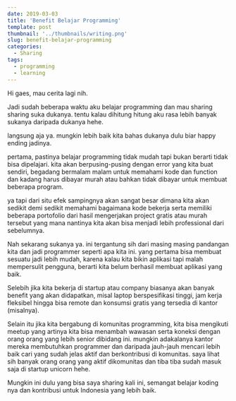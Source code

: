 ```yaml
---
date: 2019-03-03
title: 'Benefit Belajar Programming'
template: post
thumbnail: '../thumbnails/writing.png'
slug: benefit-belajar-programming
categories:
  - Sharing
tags:
  - programming
  - learning
---
```



Hi gaes, mau cerita lagi nih. 

Jadi sudah beberapa waktu aku belajar programming dan mau sharing sharing suka dukanya. tentu kalau dihitung hitung aku rasa lebih banyak sukanya daripada dukanya hehe. 

langsung aja ya. mungkin lebih baik kita bahas dukanya dulu biar happy ending jadinya.

pertama, pastinya belajar programming tidak mudah tapi bukan berarti tidak bisa dipelajari. kita akan berpusing-pusing dengan error yang kita buat sendiri, begadang bermalam malam untuk memahami kode dan function dan kadang harus dibayar murah atau bahkan tidak dibayar untuk membuat beberapa program.

ya tapi dari situ efek sampingnya akan sangat besar dimana kita akan sedikit demi sedikit memahami bagaimana kode bekerja serta memiliki beberapa portofolio dari hasil mengerjakan project gratis atau murah tersebut yang mana nantinya kita akan bisa menjadi lebih professional dari sebelumnya.

Nah sekarang sukanya ya. ini tergantung sih dari masing masing pandangan kita dan jadi programmer seperti apa kita ini. yang pertama bisa membuat sesuatu jadi lebih mudah, karena kalau kita bikin aplikasi tapi malah mempersulit pengguna, berarti kita belum berhasil membuat aplikasi yang baik. 

Selebih jika kita bekerja di startup atau company biasanya akan banyak benefit yang akan didapatkan, misal laptop berspesifikasi tinggi, jam kerja fleksibel hingga bisa remote dan konsumsi gratis yang tersedia di kantor (misalnya). 

Selain itu jika kita bergabung di komunitas programming, kita bisa mengikuti meetup yang artinya kita bisa menambah wawasan serta koneksi dengan orang orang yang lebih senior dibidang ini. mungkin adakalanya kantor mereka membutuhkan programmer dan daripada jauh-jauh mencari lebih baik cari yang sudah jelas aktif dan berkontribusi di komunitas. saya lihat sih banyak orang orang yang aktif dikomunitas dan tiba tiba sudah masuk saja di startup unicorn hehe. 

Mungkin ini dulu yang bisa saya sharing kali ini, semangat belajar koding nya dan kontribusi untuk Indonesia yang lebih baik. 